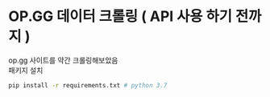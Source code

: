 # OP.GG 데이터 크롤링 ( API 사용 하기 전까지 )
op.gg 사이트를 약간 크롤링해보았음   
패키지 설치
~~~sh
pip install -r requirements.txt # python 3.7
~~~